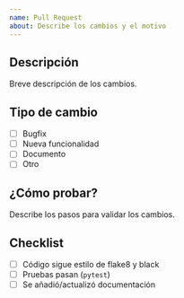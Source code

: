```yaml
---
name: Pull Request
about: Describe los cambios y el motivo
---
```


## Descripción
Breve descripción de los cambios.

## Tipo de cambio
- [ ] Bugfix
- [ ] Nueva funcionalidad
- [ ] Documento
- [ ] Otro

## ¿Cómo probar?
Describe los pasos para validar los cambios.

## Checklist
- [ ] Código sigue estilo de flake8 y black
- [ ] Pruebas pasan (`pytest`)
- [ ] Se añadió/actualizó documentación
